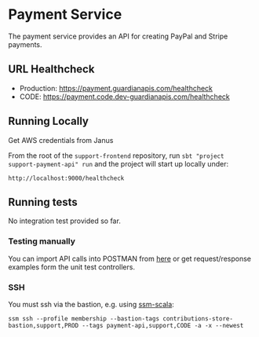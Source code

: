 # Payment Service

The payment service provides an API for creating PayPal and Stripe payments.

## URL Healthcheck

* Production: https://payment.guardianapis.com/healthcheck
* CODE: https://payment.code.dev-guardianapis.com/healthcheck

## Running Locally

Get AWS credentials from Janus

From the root of the `support-frontend` repository, run `sbt "project support-payment-api" run` and the project will start up locally under:

`http://localhost:9000/healthcheck`

## Running tests

No integration test provided so far.

### Testing manually

You can import API calls into POSTMAN from [here](postman) or get request/response examples form the unit test controllers.

### SSH

You must ssh via the bastion, e.g. using [ssm-scala](https://github.com/guardian/ssm-scala):

`ssm ssh --profile membership --bastion-tags contributions-store-bastion,support,PROD --tags payment-api,support,CODE -a -x --newest`
